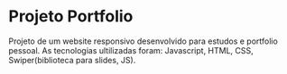 # Projeto Portfolio
Projeto de um website responsivo desenvolvido para estudos e portfolio pessoal. As tecnologias ultilizadas foram: Javascript, HTML, CSS, Swiper(biblioteca para slides, JS).
